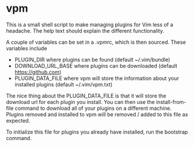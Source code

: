# vpm
This is a small shell script to make managing plugins for Vim less of a headache.
The help text should explain the different functionality.

A couple of variables can be set in a .vpmrc, which is then sourced.
These variables include

* PLUGIN_DIR where plugins can be found (default ~/.vim/bundle)
* DOWNLOAD_URL_BASE where plugins can be downloaded (default https://github.com)
* PLUGIN_DATA_FILE where vpm will store the information about your installed plugins (default ~/.vim/vpm.txt)

The nice thing about the PLUGIN_DATA_FILE is that it will store the download url for each plugin you install.
You can then use the install-from-file command to download all of your plugins on a different machine.
Plugins removed and installed to vpm will be removed / added to this file as expected.

To initialize this file for plugins you already have installed, run the bootstrap command.
